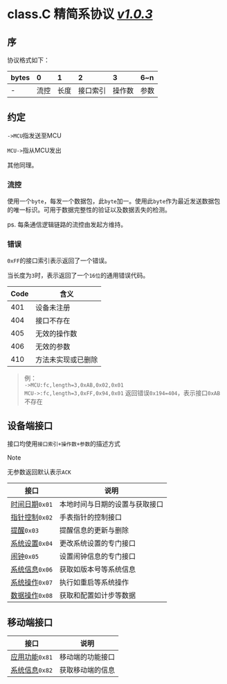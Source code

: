 # class.C 精简系协议 *[v1.0.3](docs/classC/changelog.md)*



## 序

协议格式如下：

| bytes | 0    | 1    | 2    | 3    | 6~n  |
| :---- | :--- | :--- | :--- | :--- | :--- |
| -     |流控   | 长度   | 接口索引 | 操作数  | 参数   |

## 约定

`->MCU`指发送至MCU

`MCU->`指从MCU发出

其他同理。



### 流控

使用一个`byte`，每发一个数据包，此`byte`加一。使用此`byte`作为最近发送数据包的唯一标识。可用于数据完整性的验证以及数据丢失的检测。

ps. 每条通信逻辑链路的流控由发起方维持。



### 错误

`0xFF`的接口索引表示返回了一个错误。

当长度为`3`时，表示返回了一个`16位`的通用错误代码。

| Code | 含义               |
| ---- | ------------------ |
| 401  | 设备未注册         |
| 404  | 接口不存在         |
| 405  | 无效的操作数       |
| 406  | 无效的参数         |
| 410  | 方法未实现或已删除 |

> 例：  
> `->MCU:fc,length=3,0xAB,0x02,0x01`  
> `MCU->:fc,length=3,0xFF,0x94,0x01` 返回错误`0x194=404`，表示接口`0xAB`不存在



## 设备端接口

接口均使用`接口索引+操作数+参数`的描述方式

> [!NOTE]
> 无参数返回默认表示`ACK`

| 接口   | 说明                           |
| ---- | ---------------------------- |
| [时间日期](docs/classC/timedate.md)`0x01` | 本地时间与日期的设置与获取接口 |
| [指针控制](docs/classC/hand.md)`0x02` |手表指针的控制接口|
| [提醒](docs/classC/notify.md)`0x03`   |提醒信息的更新与删除|
| [系统设置](docs/classC/syssetting.md)`0x04` |更改系统设置的专门接口|
| [闹钟](docs/classC/alarm.md)`0x05`   |设置闹钟信息的专门接口|
| [系统信息](docs/classC/sysinfo.md)`0x06` |获取如版本号等系统信息|
| [系统操作](docs/classC/sysctrl.md)`0x07` |执行如重启等系统操作|
| [数据操作](docs/classC/data.md)`0x08` |获取和配置如计步等数据|

## 移动端接口

| 接口   | 说明                   |
| ---- | -------------------- |
| [应用功能](docs/classC/m_func.md)`0x81` | 移动端的功能接口 |
| [系统信息](docs/classC/m_info.md)`0x82` | 获取移动端的信息 |

